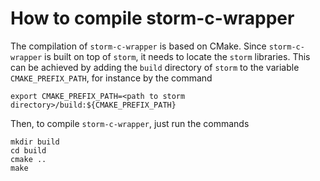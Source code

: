 # How to compile storm-c-wrapper
The compilation of `storm-c-wrapper` is based on CMake. 
Since `storm-c-wrapper` is built on top of `storm`, it needs to locate the `storm` libraries. 
This can be achieved by adding the `build` directory of `storm` to the variable `CMAKE_PREFIX_PATH`, for instance by the command

```
export CMAKE_PREFIX_PATH=<path to storm directory>/build:${CMAKE_PREFIX_PATH}
```

Then, to compile `storm-c-wrapper`, just run the commands

```
mkdir build
cd build
cmake ..
make
```
